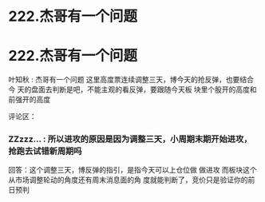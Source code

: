 # 222.杰哥有一个问题

# 222.杰哥有一个问题

叶知秋 : 杰哥有一个问题 这里高度票连续调整三天，博今天的抢反弹，也要结合今 天的盘面去判断是吧，不能主观的看反弹，要跟随今天板 块里个股开的高度和前强开的高度

评论区：

### ZZzzz... : 所以进攻的原因是因为调整三天，小周期末期开始进攻，抢跑去试错新周期吗

回答：这个调整三天，博反弹的指引，是指今天可以上仓位做 做进攻 而板块这个从市场调整轮动的角度还有周末消息面的角 度就能判断了，竞价只是验证你的前日预判